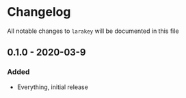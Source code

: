 # Changelog

All notable changes to `larakey` will be documented in this file

## 0.1.0 - 2020-03-9

### Added
- Everything, initial release
